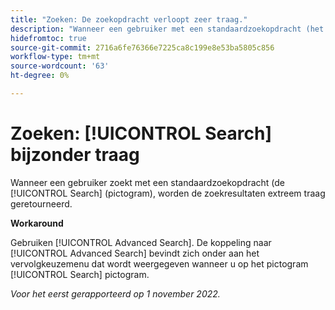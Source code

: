 ```yaml
---
title: "Zoeken: De zoekopdracht verloopt zeer traag."
description: "Wanneer een gebruiker met een standaardzoekopdracht (het zoekpictogram) zoekt, worden de zoekresultaten uiterst traag geretourneerd."
hidefromtoc: true
source-git-commit: 2716a6fe76366e7225ca8c199e8e53ba5805c856
workflow-type: tm+mt
source-wordcount: '63'
ht-degree: 0%

---
```



# Zoeken: [!UICONTROL Search] bijzonder traag

Wanneer een gebruiker zoekt met een standaardzoekopdracht (de [!UICONTROL Search] (pictogram), worden de zoekresultaten extreem traag geretourneerd.

**Workaround**

Gebruiken [!UICONTROL Advanced Search]. De koppeling naar [!UICONTROL Advanced Search] bevindt zich onder aan het vervolgkeuzemenu dat wordt weergegeven wanneer u op het pictogram [!UICONTROL Search] pictogram.

_Voor het eerst gerapporteerd op 1 november 2022._

